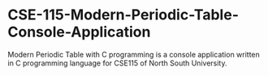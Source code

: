 # CSE-115-Modern-Periodic-Table-Console-Application
Modern Periodic Table with C programming is a console application written in C programming language for CSE115 of North South University. 
